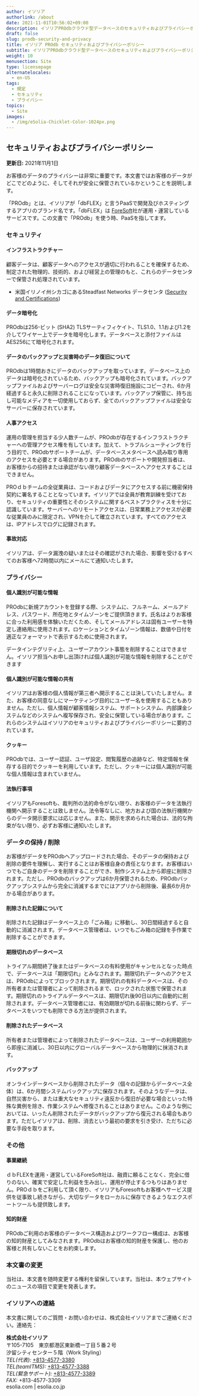 ```yaml
---
author: イソリア
authorlink: /about
date: 2021-11-01T10:56:02+09:00
description: イソリアPROdbクラウド型データベースのセキュリティおよびプライバシーポリシーについて
draft: false
slug: prodb-security-and-privacy
title: イソリア PROdb セキュリティおよびプライバシーポリシー
subtitle: イソリアPROdbクラウド型データベースのセキュリティおよびプライバシーポリシーについて
weight: 10
menusection: Site
type: licensepage
alternatelocales:
  - en-US
tags:
  - 規定
  - セキュリティ
  - プライバシー
topics:
  - Site
images:
  - /img/eSolia-Chicklet-Color-1024px.png
---
```


## セキュリティおよびプライバシーポリシー

**更新日:** 2021年11月1日

お客様のデータのプライバシーは非常に重要です。本文書ではお客様のデータがどこでどのように、そしてそれが安全に保管されているかということを説明します。
  
「PROdb」とは、イソリアが「dbFLEX」と言うPaaSで開発及びホスティングするアプリのブランド名です。「dbFLEX」は [ForeSoft](https://www.foresoft.net/)社が運用・運営しているサービスです。この文書で「PROdb」を使う時、PaaSを指してます。

### セキュリティ
#### インフラストラクチャー

顧客データは、顧客データへのアクセスが適切に行われることを確保するため、制定された物理的、技術的、および経営上の管理のもと、これらのデータセンターで保管され処理されています。

* 米国イリノイ州シカゴにあるSteadfast Networks データセンタ ([Security and Certifications](https://www.steadfast.net/managed-hosting/data-center-colocation/350-e-cermak-chicago-data-center))

#### データ暗号化

PROdbは256-ビット (SHA2) TLSサーティフィケイト、TLS1.0、1.1および1.2を介してワイヤー上でデータを暗号化します。データベースと添付ファイルはAES256にて暗号化されます。

#### データのバックアップと災害時のデータ復旧について

PROdbは1時間おきにデータのバックアップを取っています。データベース上のデータは暗号化されているため、バックアップも暗号化されています。バックアップファイルおよびサーバーログは安全な災害時復旧施設にコピーされ、6か月経過すると永久に削除されることになっています。バックアップ保管に、持ち出し可能なメディアを一切使用しておらず、全てのバックアップファイルは安全なサーバーに保存されています。

#### 人事アクセス

運用の管理を担当する少人数チームが、PROdbが存在するインフラストラクチャーへの管理アクセス権を有しています。加えて、トラブルシューティングを行う目的で、PROdbサポートチームが、データベースメタベースへ読み取り専用のアクセスを必要とする場合があります。PROdbのサポートや開発担当者は、お客様からの招待または承認がない限り顧客データベースへアクセスすることはできません。

PROｄｂチームの全従業員は、コードおよびデータにアクセスする前に機密保持契約に署名することとなっています。イソリアでは全員が教育訓練を受けており、セキュリティの重要性とそのシステムに関するベストプラクティスを十分に認識しています。サーバーへのリモートアクセスは、日常業務上アクセスが必要な従業員のみに限定され、VPNを介して確立されています。すべてのアクセスは、IPアドレスでログに記録されます。

#### 事故対応

イソリアは、データ漏洩の疑いまたはその確認がされた場合、影響を受けるすべてのお客様へ72時間以内にメールにて通知いたします。

### プライバシー
#### 個人識別が可能な情報

PROdbに新規アカウントを登録する際、システムに、フルネーム、メールアドレス、パスワード、所在地とタイムゾーンをご提供頂きます。氏名はよりお客様に合った利用感を体験いただくため、そしてメールアドレスは固有ユーザーを特定し連絡用に使用されます。ロケーションとタイムゾーン情報は、数値や日付を適正なフォーマットで表示するために使用されます。

データインテグリティ上、ユーザーアカウント事態を削除することはできません。イソリア担当へお申し出頂ければ個人識別が可能な情報を削除することができます

#### 個人識別が可能な情報の共有

イソリアはお客様の個人情報が第三者へ開示することは決していたしません。また、お客様の同意なしにマーケティング目的にユーザー名を使用することもありません。ただし、個人情報が顧客情報システム、サポートシステム、内部課金システムなどのシステムへ複写保存され、安全に保管している場合があります。これらのシステムはイソリアのセキュリティおよびプライバシーポリシーに要約されています。

#### クッキー

PROdbでは、ユーザー認証、ユーザ設定、閲覧履歴の追跡など、特定情報を保存する目的でクッキーを利用しています。ただし、クッキーには個人識別が可能な個人情報は含まれていません。

#### 法執行事項

イソリアもForesoftも、裁判所の法的命令がない限り、お客様のデータを法執行機関へ開示することは致しません。法令等なしに、地方および国の法執行機関からのデータ開示要求には応じません。また、開示を求められた場合は、法的な拘束がない限り、必ずお客様に通知いたします。

### データの保持 / 削除

お客様がデータをPROdbへアップロードされた場合、そのデータの保持および削除の要件を理解し、実行することはお客様自身の責任となります。お客様はいつでもご自身のデータを削除することができ、制作システム上から即座に削除されます。ただし、PROdbのバックアップは6か月保管されるため、PROdbバックアップシステムから完全に消滅するまでにはアプリから削除後、最長6か月かかる場合があります。

#### 削除された記録について

削除された記録はデータベース上の「ごみ箱」に移動し、30日間経過すると自動的に消滅されます。データベース管理者は、いつでもごみ箱の記録を手作業で削除することができます。

#### 期限切れのデータベース

トライアル期間終了後またはデータベースの有料使用がキャンセルとなった時点で、データベースは「期限切れ」とみなされます。期限切れデータへのアクセスは、PROdbによってブロックされます。期限切れの有料データベースは、その所有者または管理者によって削除されるまで、ロックされた状態で保管されます。期限切れのトライアルデータベースは、期限切れ後90日以内に自動的に削除されます。データベース管理者には、有効期限が切れる前後に関わらず、データベースをいつでも削除できる方法が提供されます。

#### 削除されたデータベース

所有者または管理者によって削除されたデータベースは、ユーザーの利用範囲から即座に消滅し、30日以内にグローバルデータベースから物理的に抹消されます。

#### バックアップ

オンラインデータベースから削除されたデータ（個々の記録からデータベース全体）は、6か月間システムバックアップに保存されます。そのようなデータは、自然災害から、または重大なセキュリティ違反から復旧が必要な場合といった特殊な異例を除き、作業システムへ修復されることはありません。このような例においては、いったん削除されたデータがバックアップから復元される場合もあります。ただしイソリアは、削除、消去という最初の要求を引き受け、ただちに必要な手段を取ります。

### その他
#### 事業継続

ｄｂFLEXを運用・運営しているForeSoft社は、融資に頼ることなく、完全に借りのない、確実で安定した利益を生み出し、運用が停止するつもりはありません。PROｄｂをご利用して頂く限り、イソリアもForesoftもお客様へサービス提供を従事致し続きながら、大切なデータをローカルに保存できるようなエクスポートツールも提供致します。

#### 知的財産

PROdbご利用のお客様のデータベース構造およびワークフロー構成は、お客様の知的財産としてみなされます。PROdbはお客様の知的財産を保護し、他のお客様と共有しないことをお約束します。

### 本文書の変更

当社は、本文書を随時変更する権利を留保しています。当社は、本ウェブサイトのニュースの項目で変更を発表します。

### イソリアへの連絡

本文書に関してのご質問・お問い合わせは、株式会社イソリアまでご連絡ください。連絡先：
  
**株式会社イソリア**  
〒105-7105　東京都港区東新橋一丁目５番２号　<br>
汐留シティセンター５階（Work Styling）<br>
    <em>TEL(代表):</em> <a href="tel:+813-4577-3380">+813-4577-3380</a><br>
    <em>TEL(teamITMS):</em> <a href="tel:+813-4577-3388">+813-4577-3388</a><br>
    <em>TEL(緊急サポート):</em> <a href="tel:+813-4577-3389">+813-4577-3389</a><br>
    <em>FAX:</em> +813-4577-3309 <br> 
esolia.com | esolia.co.jp
